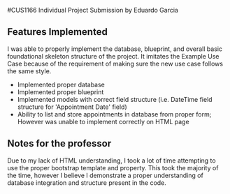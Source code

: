 #CUS1166 Individual Project Submission by Eduardo Garcia

## Features Implemented
I was able to properly implement the database, blueprint, and overall basic foundational skeleton structure of the project.
It imitates the Example Use Case because of the requirement of making sure the new use case follows the same style.

- Implemented proper database
- Implemented proper blueprint
- Implemented models with correct field structure (i.e. DateTime field structure for 'Appointment Date' field)
- Ability to list and store appointments in database from proper form; However was unable to implement correctly on HTML page

## Notes for the professor
Due to my lack of HTML understanding, I took a lot of time attempting to use the proper bootstrap template and property. This took the majority of the time, however I believe I demonstrate a proper understanding of database integration and structure present in the code.
